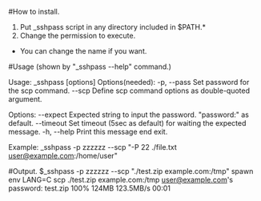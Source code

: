 #How to install.

1. Put _sshpass script in any directory included in $PATH.*
2. Change the permission to execute.
* You can change the name if you want.


#Usage (shown by "_sshpass --help" command.)

Usage: _sshpass [options]
Options(needed):
  -p, --pass        Set password for the scp command.
  --scp             Define scp command options as double-quoted argument.

Options:
  --expect          Expected string to input the password. "password:" as default.
  --timeout         Set timeout (5sec as default) for waiting the expected message.
  -h, --help        Print this message end exit.

Example: _sshpass -p zzzzzz --scp "-P 22 ./file.txt user@example.com:/home/user"


#Output.
$_sshpass -p zzzzzz --scp "./test.zip  example.com:/tmp"
spawn env LANG=C scp ./test.zip example.com:/tmp
user@example.com's password:
test.zip                                                                   100%  124MB 123.5MB/s   00:01
